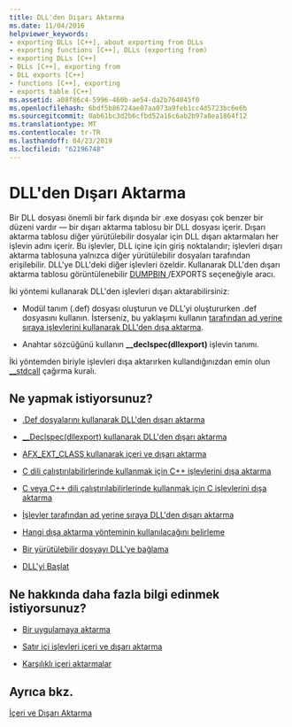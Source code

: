 ```yaml
---
title: DLL'den Dışarı Aktarma
ms.date: 11/04/2016
helpviewer_keywords:
- exporting DLLs [C++], about exporting from DLLs
- exporting functions [C++], DLLs (exporting from)
- exporting DLLs [C++]
- DLLs [C++], exporting from
- DLL exports [C++]
- functions [C++], exporting
- exports table [C++]
ms.assetid: a08f86c4-5996-460b-ae54-da2b764045f0
ms.openlocfilehash: 6bdf5b86724ae07aa073a9feb1cc4d5723bc6e6b
ms.sourcegitcommit: 0ab61bc3d2b6cfbd52a16c6ab2b97a8ea1864f12
ms.translationtype: MT
ms.contentlocale: tr-TR
ms.lasthandoff: 04/23/2019
ms.locfileid: "62196748"
---
```

# <a name="exporting-from-a-dll"></a>DLL'den Dışarı Aktarma

Bir DLL dosyası önemli bir fark dışında bir .exe dosyası çok benzer bir düzeni vardır — bir dışarı aktarma tablosu bir DLL dosyası içerir. Dışarı aktarma tablosu diğer yürütülebilir dosyalar için DLL dışarı aktarmaları her işlevin adını içerir. Bu işlevler, DLL içine için giriş noktalarıdır; işlevleri dışarı aktarma tablosuna yalnızca diğer yürütülebilir dosyaları tarafından erişilebilir. DLL'ye DLL'deki diğer işlevleri özeldir. Kullanarak DLL'den dışarı aktarma tablosu görüntülenebilir [DUMPBIN ](reference/dumpbin-reference.md) /EXPORTS seçeneğiyle aracı.

İki yöntemi kullanarak DLL'den işlevleri dışarı aktarabilirsiniz:

- Modül tanım (.def) dosyası oluşturun ve DLL'yi oluştururken .def dosyasını kullanın. İsterseniz, bu yaklaşımı kullanın [tarafından ad yerine sıraya işlevlerini kullanarak DLL'den dışa aktarma](exporting-functions-from-a-dll-by-ordinal-rather-than-by-name.md).

- Anahtar sözcüğünü kullanın **__declspec(dllexport)** işlevin tanımı.

İki yöntemden biriyle işlevleri dışa aktarırken kullandığınızdan emin olun [__stdcall](../cpp/stdcall.md) çağırma kuralı.

## <a name="what-do-you-want-to-do"></a>Ne yapmak istiyorsunuz?

- [.Def dosyalarını kullanarak DLL'den dışarı aktarma](exporting-from-a-dll-using-def-files.md)

- [__Declspec(dllexport) kullanarak DLL'den dışarı aktarma](exporting-from-a-dll-using-declspec-dllexport.md)

- [AFX_EXT_CLASS kullanarak içeri ve dışarı aktarma](exporting-and-importing-using-afx-ext-class.md)

- [C dili çalıştırılabilirlerinde kullanmak için C++ işlevlerini dışa aktarma](exporting-cpp-functions-for-use-in-c-language-executables.md)

- [C veya C++ dili çalıştırılabilirlerinde kullanmak için C işlevlerini dışa aktarma](exporting-c-functions-for-use-in-c-or-cpp-language-executables.md)

- [İşlevler tarafından ad yerine sıraya DLL'den dışarı aktarma](exporting-functions-from-a-dll-by-ordinal-rather-than-by-name.md)

- [Hangi dışa aktarma yönteminin kullanılacağını belirleme](determining-which-exporting-method-to-use.md)

- [Bir yürütülebilir dosyayı DLL’ye bağlama](linking-an-executable-to-a-dll.md#determining-which-linking-method-to-use)

- [DLL'yi Başlat](run-time-library-behavior.md#initializing-a-dll)

## <a name="what-do-you-want-to-know-more-about"></a>Ne hakkında daha fazla bilgi edinmek istiyorsunuz?

- [Bir uygulamaya aktarma](importing-into-an-application.md)

- [Satır içi işlevleri içeri ve dışarı aktarma](importing-and-exporting-inline-functions.md)

- [Karşılıklı içeri aktarmalar](mutual-imports.md)

## <a name="see-also"></a>Ayrıca bkz.

[İçeri ve Dışarı Aktarma](importing-and-exporting.md)
